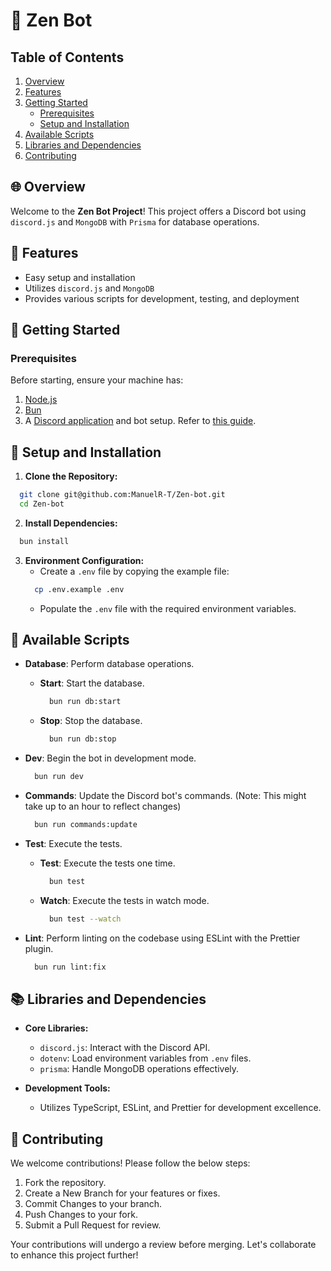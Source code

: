 # 🤖 Zen Bot

## Table of Contents
1. [Overview](#-overview)
2. [Features](#-features)
3. [Getting Started](#-getting-started)
   - [Prerequisites](#prerequisites)
   - [Setup and Installation](#setup-and-installation)
4. [Available Scripts](#-available-scripts)
5. [Libraries and Dependencies](#-libraries-and-dependencies)
6. [Contributing](#-contributing)
## 🌐 Overview

Welcome to the **Zen Bot Project**! This project offers a Discord bot using `discord.js` and `MongoDB` with `Prisma` for database operations.

## 🌟 Features

- Easy setup and installation
- Utilizes `discord.js` and `MongoDB`
- Provides various scripts for development, testing, and deployment

## 🚀 Getting Started

### Prerequisites

Before starting, ensure your machine has:

1. [Node.js](https://nodejs.org/)
2. [Bun](https://bun.sh/)
3. A [Discord application](https://discord.com/developers/applications) and bot setup. Refer to [this guide](https://discordjs.guide/preparations/setting-up-a-bot-application.html#creating-your-bot).

## 🚀 Setup and Installation

1. **Clone the Repository:**
  ```bash
    git clone git@github.com:ManuelR-T/Zen-bot.git
    cd Zen-bot
  ```

2. **Install Dependencies:**
  ```bash
    bun install
  ```

3. **Environment Configuration:**
   - Create a `.env` file by copying the example file:
    ```bash
      cp .env.example .env
    ```
   - Populate the `.env` file with the required environment variables.

## 📜 Available Scripts

- **Database**: Perform database operations.
  - **Start**: Start the database.
    ```bash
      bun run db:start
    ```
  - **Stop**: Stop the database.
    ```bash
      bun run db:stop
    ```

- **Dev**: Begin the bot in development mode.
  ```bash
    bun run dev
  ```

- **Commands**: Update the Discord bot's commands. (Note: This might take up to an hour to reflect changes)
  ```bash
    bun run commands:update
  ```

- **Test**: Execute the tests.
  - **Test**: Execute the tests one time.
    ```bash
      bun test
    ```
  - **Watch**: Execute the tests in watch mode.
    ```bash
      bun test --watch
    ```

- **Lint**: Perform linting on the codebase using ESLint with the Prettier plugin.
  ```bash
    bun run lint:fix
  ```

## 📚 Libraries and Dependencies

- **Core Libraries:**
  - `discord.js`: Interact with the Discord API.
  - `dotenv`: Load environment variables from `.env` files.
  - `prisma`: Handle MongoDB operations effectively.

- **Development Tools:**
  - Utilizes TypeScript, ESLint, and Prettier for development excellence.

## 🤝 Contributing

We welcome contributions! Please follow the below steps:

1. Fork the repository.
2. Create a New Branch for your features or fixes.
3. Commit Changes to your branch.
4. Push Changes to your fork.
5. Submit a Pull Request for review.

Your contributions will undergo a review before merging. Let's collaborate to enhance this project further!


